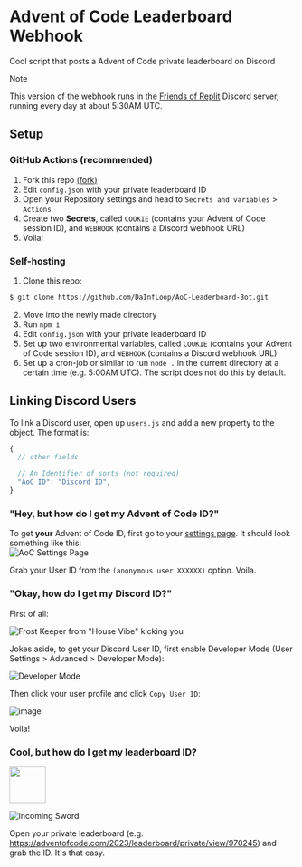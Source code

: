 # Advent of Code Leaderboard Webhook

Cool script that posts a Advent of Code private leaderboard on Discord

> [!NOTE]  
> This version of the webhook runs in the [Friends of Replit](https://discord.gg/friendsofreplit) Discord server, running every day at about 5:30AM UTC.

## Setup

### GitHub Actions (recommended)
1. Fork this repo [(fork)](https://github.com/DaInfLoop/AoC-Leaderboard-Bot/fork)
2. Edit `config.json` with your private leaderboard ID
3. Open your Repository settings and head to `Secrets and variables` > `Actions`
4. Create two **Secrets**, called `COOKIE` (contains your Advent of Code session ID), and `WEBHOOK` (contains a Discord webhook URL)
5. Voila!

### Self-hosting
1. Clone this repo:
```sh
$ git clone https://github.com/DaInfLoop/AoC-Leaderboard-Bot.git
```
2. Move into the newly made directory
3. Run `npm i`
4. Edit `config.json` with your private leaderboard ID
5. Set up two environmental variables, called `COOKIE` (contains your Advent of Code session ID), and `WEBHOOK` (contains a Discord webhook URL)
6. Set up a cron-job or similar to run `node .` in the current directory at a certain time (e.g. 5:00AM UTC). The script does not do this by default.

## Linking Discord Users
To link a Discord user, open up `users.js` and add a new property to the object. The format is:

```js
{
  // other fields

  // An Identifier of sorts (not required)
  "AoC ID": "Discord ID",
}
```

### "Hey, but how do I get my Advent of Code ID?"

To get **your** Advent of Code ID, first go to your [settings page](https://adventofcode.com/settings). It should look something like this:  
![AoC Settings Page](https://github.com/DaInfLoop/AoC-Leaderboard-Bot/assets/92693892/6c5b10b2-c252-455e-b32c-41e492350005)

Grab your User ID from the `(anonymous user XXXXXX)` option. Voila.

### "Okay, how do I get my Discord ID?"

First of all:

![Frost Keeper from "House Vibe" kicking you](https://media.tenor.com/RU4kYByG3igAAAAC/house-vibe-roblox.gif)

Jokes aside, to get your Discord User ID, first enable Developer Mode (User Settings > Advanced > Developer Mode):

![Developer Mode](https://github.com/DaInfLoop/AoC-Leaderboard-Bot/assets/92693892/2af0cf9d-b9cd-41b9-a88e-4679ac3d4fc8)

Then click your user profile and click `Copy User ID`: 

![image](https://github.com/DaInfLoop/AoC-Leaderboard-Bot/assets/92693892/579a3f4e-9787-4a47-8ca8-8d964142fe03)

Voila!

### Cool, but how do I get my leaderboard ID?

<img src="https://discord.com/assets/1f0555b99bb187cbc6c4.svg" width="64px"/>

![Incoming Sword](https://media.discordapp.net/attachments/713391255480172565/1127957841177747558/interesting-sandbox-game-house-vibe.gif)

Open your private leaderboard (e.g. https://adventofcode.com/2023/leaderboard/private/view/970245) and grab the ID. It's that easy.
